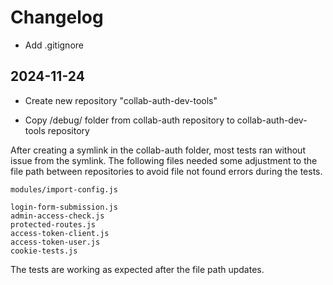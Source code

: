 # Changelog

- Add .gitignore

## 2024-11-24

- Create new repository "collab-auth-dev-tools"

- Copy /debug/ folder from collab-auth repository to collab-auth-dev-tools repository

After creating a symlink in the collab-auth folder, most tests ran without issue from the symlink.
The following files needed some adjustment to the file path between repositories 
to avoid file not found errors during the tests.

```
modules/import-config.js

login-form-submission.js
admin-access-check.js
protected-routes.js
access-token-client.js
access-token-user.js
cookie-tests.js
```
The tests are working as expected after the file path updates.
